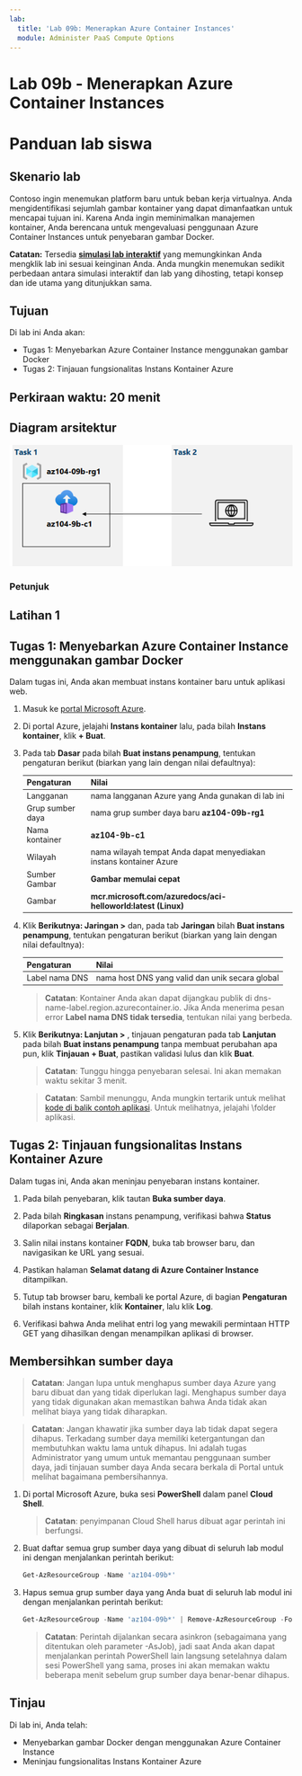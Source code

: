 ```yaml
---
lab:
  title: 'Lab 09b: Menerapkan Azure Container Instances'
  module: Administer PaaS Compute Options
---
```


# Lab 09b - Menerapkan Azure Container Instances
# Panduan lab siswa

## Skenario lab

Contoso ingin menemukan platform baru untuk beban kerja virtualnya. Anda mengidentifikasi sejumlah gambar kontainer yang dapat dimanfaatkan untuk mencapai tujuan ini. Karena Anda ingin meminimalkan manajemen kontainer, Anda berencana untuk mengevaluasi penggunaan Azure Container Instances untuk penyebaran gambar Docker.

**Catatan:** Tersedia **[simulasi lab interaktif](https://mslabs.cloudguides.com/guides/AZ-104%20Exam%20Guide%20-%20Microsoft%20Azure%20Administrator%20Exercise%2014)** yang memungkinkan Anda mengklik lab ini sesuai keinginan Anda. Anda mungkin menemukan sedikit perbedaan antara simulasi interaktif dan lab yang dihosting, tetapi konsep dan ide utama yang ditunjukkan sama. 

## Tujuan

Di lab ini Anda akan:

- Tugas 1: Menyebarkan Azure Container Instance menggunakan gambar Docker
- Tugas 2: Tinjauan fungsionalitas Instans Kontainer Azure

## Perkiraan waktu: 20 menit

## Diagram arsitektur

![gambar](../media/lab09b.png)

### Petunjuk

## Latihan 1

## Tugas 1: Menyebarkan Azure Container Instance menggunakan gambar Docker

Dalam tugas ini, Anda akan membuat instans kontainer baru untuk aplikasi web.

1. Masuk ke [portal Microsoft Azure](https://portal.azure.com).

1. Di portal Azure, jelajahi **Instans kontainer** lalu, pada bilah **Instans kontainer**, klik **+ Buat**.

1. Pada tab **Dasar** pada bilah **Buat instans penampung**, tentukan pengaturan berikut (biarkan yang lain dengan nilai defaultnya):

    | Pengaturan | Nilai |
    | ---- | ---- |
    | Langganan | nama langganan Azure yang Anda gunakan di lab ini |
    | Grup sumber daya | nama grup sumber daya baru **az104-09b-rg1** |
    | Nama kontainer | **az104-9b-c1** |
    | Wilayah | nama wilayah tempat Anda dapat menyediakan instans kontainer Azure |
    | Sumber Gambar | **Gambar memulai cepat** |
    | Gambar | **mcr.microsoft.com/azuredocs/aci-helloworld:latest (Linux)** |

1. Klik **Berikutnya: Jaringan >** dan, pada tab **Jaringan** bilah **Buat instans penampung**, tentukan pengaturan berikut (biarkan yang lain dengan nilai defaultnya):

    | Pengaturan | Nilai |
    | --- | --- |
    | Label nama DNS | nama host DNS yang valid dan unik secara global |

    >**Catatan**: Kontainer Anda akan dapat dijangkau publik di dns-name-label.region.azurecontainer.io. Jika Anda menerima pesan error **Label nama DNS tidak tersedia**, tentukan nilai yang berbeda.

1. Klik **Berikutnya: Lanjutan >** , tinjauan pengaturan pada tab **Lanjutan** pada bilah **Buat instans penampung** tanpa membuat perubahan apa pun, klik **Tinjauan + Buat**, pastikan validasi lulus dan klik **Buat**.

    >**Catatan**: Tunggu hingga penyebaran selesai. Ini akan memakan waktu sekitar 3 menit.

    >**Catatan**: Sambil menunggu, Anda mungkin tertarik untuk melihat [kode di balik contoh aplikasi](https://github.com/Azure-Samples/aci-helloworld). Untuk melihatnya, jelajahi \\folder aplikasi.

## Tugas 2: Tinjauan fungsionalitas Instans Kontainer Azure

Dalam tugas ini, Anda akan meninjau penyebaran instans kontainer.

1. Pada bilah penyebaran, klik tautan **Buka sumber daya**.

1. Pada bilah **Ringkasan** instans penampung, verifikasi bahwa **Status** dilaporkan sebagai **Berjalan**.

1. Salin nilai instans kontainer **FQDN**, buka tab browser baru, dan navigasikan ke URL yang sesuai.

1. Pastikan halaman **Selamat datang di Azure Container Instance** ditampilkan.

1. Tutup tab browser baru, kembali ke portal Azure, di bagian **Pengaturan** bilah instans kontainer, klik **Kontainer**, lalu klik **Log**.

1. Verifikasi bahwa Anda melihat entri log yang mewakili permintaan HTTP GET yang dihasilkan dengan menampilkan aplikasi di browser.

## Membersihkan sumber daya

>**Catatan**: Jangan lupa untuk menghapus sumber daya Azure yang baru dibuat dan yang tidak diperlukan lagi. Menghapus sumber daya yang tidak digunakan akan memastikan bahwa Anda tidak akan melihat biaya yang tidak diharapkan.

>**Catatan**:  Jangan khawatir jika sumber daya lab tidak dapat segera dihapus. Terkadang sumber daya memiliki ketergantungan dan membutuhkan waktu lama untuk dihapus. Ini adalah tugas Administrator yang umum untuk memantau penggunaan sumber daya, jadi tinjauan sumber daya Anda secara berkala di Portal untuk melihat bagaimana pembersihannya. 

1. Di portal Microsoft Azure, buka sesi **PowerShell** dalam panel **Cloud Shell**.

    >**Catatan**: penyimpanan Cloud Shell harus dibuat agar perintah ini berfungsi. 

1. Buat daftar semua grup sumber daya yang dibuat di seluruh lab modul ini dengan menjalankan perintah berikut:

   ```powershell
   Get-AzResourceGroup -Name 'az104-09b*'
   ```

1. Hapus semua grup sumber daya yang Anda buat di seluruh lab modul ini dengan menjalankan perintah berikut:

   ```powershell
   Get-AzResourceGroup -Name 'az104-09b*' | Remove-AzResourceGroup -Force -AsJob
   ```

    >**Catatan**: Perintah dijalankan secara asinkron (sebagaimana yang ditentukan oleh parameter -AsJob), jadi saat Anda akan dapat menjalankan perintah PowerShell lain langsung setelahnya dalam sesi PowerShell yang sama, proses ini akan memakan waktu beberapa menit sebelum grup sumber daya benar-benar dihapus.

## Tinjau

Di lab ini, Anda telah:

- Menyebarkan gambar Docker dengan menggunakan Azure Container Instance
- Meninjau fungsionalitas Instans Kontainer Azure
